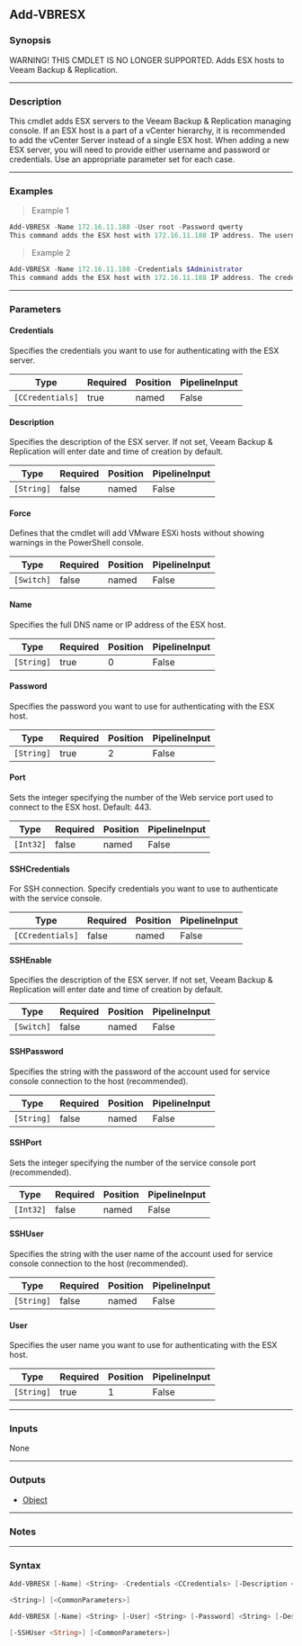 Add-VBRESX
----------

### Synopsis
WARNING! THIS CMDLET IS NO LONGER SUPPORTED. Adds ESX hosts to Veeam Backup & Replication.

---

### Description

This cmdlet adds ESX servers to the Veeam Backup & Replication managing console.  If an ESX host is a part of a vCenter hierarchy, it is recommended to add the vCenter Server instead of a single ESX host. When adding a new ESX server, you will need to provide either username and password or credentials. Use an appropriate parameter set for each case.

---

### Examples
> Example 1

```PowerShell
Add-VBRESX -Name 172.16.11.188 -User root -Password qwerty
This command adds the ESX host with 172.16.11.188 IP address. The username is "root" and the password is "qwerty".
```
> Example 2

```PowerShell
Add-VBRESX -Name 172.16.11.188 -Credentials $Administrator
This command adds the ESX host with 172.16.11.188 IP address. The credentials to authenticate with the host are obtained with  Get-VBRCredentials and assigned to the $cAdministrator variable beforehand.
```

---

### Parameters
#### **Credentials**
Specifies the credentials you want to use for authenticating with the ESX server.

|Type            |Required|Position|PipelineInput|
|----------------|--------|--------|-------------|
|`[CCredentials]`|true    |named   |False        |

#### **Description**
Specifies the description of the ESX server. If not set, Veeam Backup & Replication will enter date and time of creation by default.

|Type      |Required|Position|PipelineInput|
|----------|--------|--------|-------------|
|`[String]`|false   |named   |False        |

#### **Force**
Defines that the cmdlet will add VMware ESXi hosts without showing warnings in the PowerShell console.

|Type      |Required|Position|PipelineInput|
|----------|--------|--------|-------------|
|`[Switch]`|false   |named   |False        |

#### **Name**
Specifies the full DNS name or IP address of the ESX host.

|Type      |Required|Position|PipelineInput|
|----------|--------|--------|-------------|
|`[String]`|true    |0       |False        |

#### **Password**
Specifies the password you want to use for authenticating with the ESX host.

|Type      |Required|Position|PipelineInput|
|----------|--------|--------|-------------|
|`[String]`|true    |2       |False        |

#### **Port**
Sets the integer specifying the number of the Web service port used to connect to the ESX host. Default: 443.

|Type     |Required|Position|PipelineInput|
|---------|--------|--------|-------------|
|`[Int32]`|false   |named   |False        |

#### **SSHCredentials**
For SSH connection. Specify credentials you want to use to authenticate with the service console.

|Type            |Required|Position|PipelineInput|
|----------------|--------|--------|-------------|
|`[CCredentials]`|false   |named   |False        |

#### **SSHEnable**
Specifies the description of the ESX server. If not set, Veeam Backup & Replication will enter date and time of creation by default.

|Type      |Required|Position|PipelineInput|
|----------|--------|--------|-------------|
|`[Switch]`|false   |named   |False        |

#### **SSHPassword**
Specifies the string with the password of the account used for service console connection to the host (recommended).

|Type      |Required|Position|PipelineInput|
|----------|--------|--------|-------------|
|`[String]`|false   |named   |False        |

#### **SSHPort**
Sets the integer specifying the number of the service console port (recommended).

|Type     |Required|Position|PipelineInput|
|---------|--------|--------|-------------|
|`[Int32]`|false   |named   |False        |

#### **SSHUser**
Specifies the string with the user name of the account used for service console connection to the host (recommended).

|Type      |Required|Position|PipelineInput|
|----------|--------|--------|-------------|
|`[String]`|false   |named   |False        |

#### **User**
Specifies the user name you want to use for authenticating with the ESX host.

|Type      |Required|Position|PipelineInput|
|----------|--------|--------|-------------|
|`[String]`|true    |1       |False        |

---

### Inputs
None

---

### Outputs
* [Object](https://learn.microsoft.com/en-us/dotnet/api/System.Object)

---

### Notes

---

### Syntax
```PowerShell
Add-VBRESX [-Name] <String> -Credentials <CCredentials> [-Description <String>] [-Force] [-Port <Int32>] [-SSHCredentials <CCredentials>] [-SSHEnable] [-SSHPassword <String>] [-SSHPort <Int32>] [-SSHUser 
```
```PowerShell
<String>] [<CommonParameters>]
```
```PowerShell
Add-VBRESX [-Name] <String> [-User] <String> [-Password] <String> [-Description <String>] [-Force] [-Port <Int32>] [-SSHCredentials <CCredentials>] [-SSHEnable] [-SSHPassword <String>] [-SSHPort <Int32>] 
```
```PowerShell
[-SSHUser <String>] [<CommonParameters>]
```
